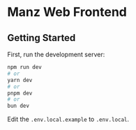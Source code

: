 # Manz Web Frontend

## Getting Started

First, run the development server:

```bash
npm run dev
# or
yarn dev
# or
pnpm dev
# or
bun dev
```

Edit the `.env.local.example` to `.env.local`.
